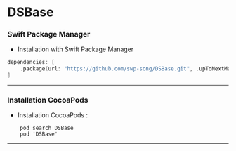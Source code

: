 # DSBase

### Swift Package Manager

* Installation with Swift Package Manager

```swift
dependencies: [
    .package(url: "https://github.com/swp-song/DSBase.git", .upToNextMajor(from: "3.0.0"))
]
```

-----

 ### Installation CocoaPods 

 * Installation CocoaPods :

```ruyby
    pod search DSBase
    pod 'DSBase'
```

-----
